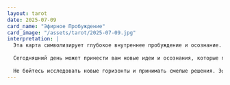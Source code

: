 ```yaml
---
layout: tarot
date: 2025-07-09
card_name: "Эфирное Пробуждение"
card_image: "/assets/tarot/2025-07-09.jpg"
interpretation: |
  Эта карта символизирует глубокое внутреннее пробуждение и осознание. Она говорит о том, что сегодня вы можете ощутить прилив энергии и вдохновения, который поможет вам открыться новым возможностям. Эфирное Пробуждение – это момент, когда вы начинаете понимать свою истинную природу и возможности, которые открываются перед вами.
  
  Сегодняшний день может принести вам новые идеи и осознания, которые помогут вам двигаться вперед. Возможно, вы почувствуете необходимость в самовыражении и поиске своего места в мире. Это время, когда вы можете смело делиться своими мыслями и чувствами с окружающими, ведь ваша искренность будет оценена.
  
  Не бойтесь исследовать новые горизонты и принимать смелые решения. Эфирное Пробуждение напоминает, что вы обладаете силой создавать свою реальность. Позвольте себе быть открытым к новым возможностям и не упустите шанс использовать свою интуицию в принятии решений. Этот день полон потенциала, и все, что вам нужно сделать, – это довериться своим внутренним чувствам и следовать за ними.
---
```

